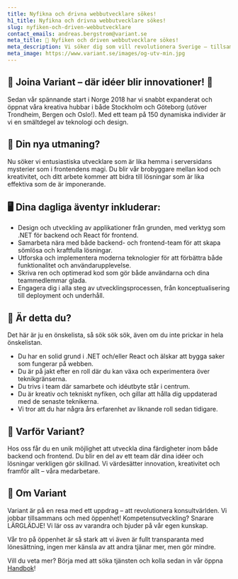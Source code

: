 ```yaml
---
title: Nyfikna och drivna webbutvecklare sökes!
h1_title: Nyfikna och drivna webbutvecklare sökes!
slug: nyfiken-och-driven-webbutvecklare
contact_emails: andreas.bergstrom@variant.se
meta_title: 🚀 Nyfiken och driven webbutvecklare sökes!
meta_description: Vi söker dig som vill revolutionera Sverige – tillsammans med andra och tillsammans med oss!
meta_image: https://www.variant.se/images/og-utv-min.jpg
---
```


## 🌟 Joina Variant – där idéer blir innovationer! 🌟

Sedan vår spännande start i Norge 2018 har vi snabbt expanderat och öppnat våra kreativa hubbar i både Stockholm och Göteborg (utöver Trondheim, Bergen och Oslo!). Med ett team på 150 dynamiska individer är vi en smältdegel av teknologi och design.

## 🔧 Din nya utmaning?

Nu söker vi entusiastiska utvecklare som är lika hemma i serversidans mysterier som i frontendens magi. Du blir vår brobyggare mellan kod och kreativitet, och ditt arbete kommer att bidra till lösningar som är lika effektiva som de är imponerande.

## 🖥️ Dina dagliga äventyr inkluderar:

- Design och utveckling av applikationer från grunden, med verktyg som .NET för backend och React för frontend.
- Samarbeta nära med både backend- och frontend-team för att skapa sömlösa och kraftfulla lösningar.
- Utforska och implementera moderna teknologier för att förbättra både funktionalitet och användarupplevelse.
- Skriva ren och optimerad kod som gör både användarna och dina teammedlemmar glada.
- Engagera dig i alla steg av utvecklingsprocessen, från konceptualisering till deployment och underhåll.

## 🧠 Är detta du?

Det här är ju en önskelista, så sök sök sök, även om du inte prickar in hela önskelistan.

- Du har en solid grund i .NET och/eller React och älskar att bygga saker som fungerar på webben.
- Du är på jakt efter en roll där du kan växa och experimentera över teknikgränserna.
- Du trivs i team där samarbete och idéutbyte står i centrum.
- Du är kreativ och tekniskt nyfiken, och gillar att hålla dig uppdaterad med de senaste teknikerna.
- Vi tror att du har några års erfarenhet av liknande roll sedan tidigare.

## 🌱 Varför Variant?

Hos oss får du en unik möjlighet att utveckla dina färdigheter inom både backend och frontend. Du blir en del av ett team där dina idéer och lösningar verkligen gör skillnad. Vi värdesätter innovation, kreativitet och framför allt – våra medarbetare.

## 🏢 Om Variant

Variant är på en resa med ett uppdrag – att revolutionera konsultvärlden. Vi jobbar tillsammans och med öppenhet! Kompetensutveckling? Snarare LÄRGLÄDJE! Vi lär oss av varandra och bjuder på vår egen kunskap.

Vår tro på öppenhet är så stark att vi även är fullt transparanta med lönesättning, ingen mer känsla av att andra tjänar mer, men gör mindre.

Vill du veta mer? Börja med att söka tjänsten och kolla sedan in vår öppna [Handbok](https://handbook.variant.se)!
